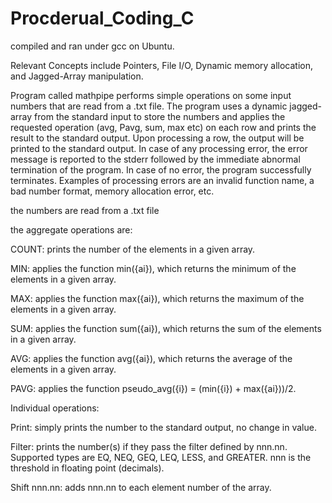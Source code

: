 # Procderual_Coding_C
 
compiled and ran under gcc on Ubuntu.

Relevant Concepts include Pointers, File I/O, Dynamic memory allocation, and Jagged-Array manipulation.

Program called mathpipe performs simple operations on some input numbers that are read from a .txt file. The program uses a dynamic jagged-array from the standard input to store the numbers  and applies the requested operation (avg, Pavg, sum, max etc) on each row and prints the result to the standard output. Upon processing a row, the output will be printed to the standard output. In case of any processing error, the error message is reported to the stderr followed by the immediate abnormal termination of the program. In case of no error, the program successfully terminates. Examples of processing errors are an invalid function name, a bad number format, memory allocation error, etc.

the numbers are read from a .txt file 

the aggregate operations are:

COUNT: prints the number of the elements in a given array.

MIN: applies the function min({ai}), which returns the minimum of the elements in a given array.

MAX: applies the function max({ai}), which returns the maximum of the elements in a given array.

SUM: applies the function sum({ai}), which returns the sum of the elements in a given array.

AVG: applies the function avg({ai}), which returns the average of the elements in a given array.

PAVG: applies the function pseudo_avg({i}) = (min({i}) + max({ai}))/2.

Individual operations:

Print: simply prints the number to the standard output, no change in value.

Filter: prints the number(s) if they pass the filter defined by <TYPE> nnn.nn. Supported types are EQ, NEQ, GEQ, LEQ, LESS, and GREATER. nnn is the threshold
in floating point (decimals).


Shift nnn.nn: adds nnn.nn to each element number of the array.



